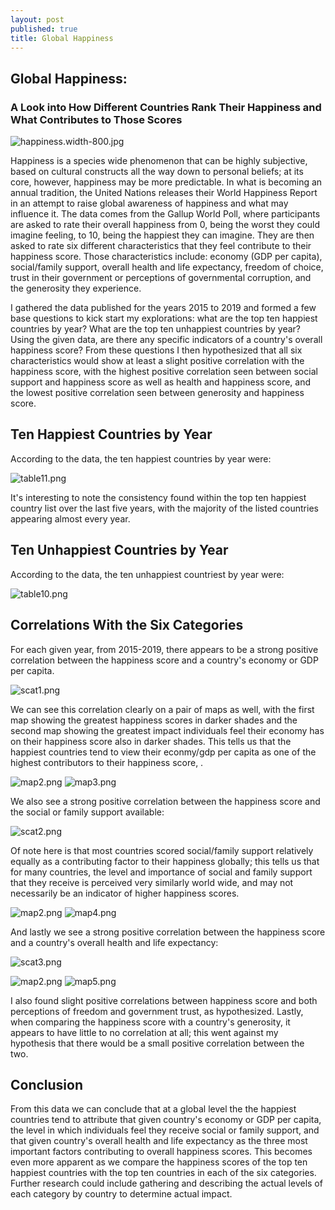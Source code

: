 ```yaml
---
layout: post
published: true
title: Global Happiness
---
```

## Global Happiness: 
### A Look into How Different Countries Rank Their Happiness and What Contributes to Those Scores

![happiness.width-800.jpg]({{site.baseurl}}/img/happiness.width-800.jpg)


Happiness is a species wide phenomenon that can be highly subjective, based on cultural constructs all the way down to personal beliefs; at its core, however, happiness may be more predictable. In what is becoming an annual tradition, the United Nations releases their World Happiness Report in an attempt to raise global awareness of happiness and what may influence it. The data comes from the Gallup World Poll, where participants are asked to rate their overall happiness from 0, being the worst they could imagine feeling, to 10, being the happiest they can imagine. They are then asked to rate six different characteristics that they feel contribute to their happiness score. Those characteristics include: economy (GDP per capita), social/family support, overall health and life expectancy, freedom of choice, trust in their government or perceptions of governmental corruption, and the generosity they experience. 

I gathered the data published for the years 2015 to 2019 and formed a few base questions to kick start my explorations: what are the top ten happiest countries by year? What are the top ten unhappiest countries by year? Using the given data, are there any specific indicators of a country's overall happiness score? From these questions I then hypothesized that all six characteristics would show at least a slight positive correlation with the happiness score, with the highest positive correlation seen between social support and happiness score as well as health and happiness score, and the lowest positive correlation seen between generosity and happiness score. 

## Ten Happiest Countries by Year

According to the data, the ten happiest countries by year were:

![table11.png]({{site.baseurl}}/img/table11.png)

It's interesting to note the consistency found within the top ten happiest country list over the last five years, with the majority of the listed countries appearing almost every year.



## Ten Unhappiest Countries by Year

According to the data, the ten unhappiest countriest by year were:

![table10.png]({{site.baseurl}}/img/table10.png)



## Correlations With the Six Categories

For each given year, from 2015-2019, there appears to be a strong positive correlation between the happiness score and a country's economy or GDP per capita.  

![scat1.png]({{site.baseurl}}/img/scat1.png)


We can see this correlation clearly on a pair of maps as well, with the first map showing the greatest happiness scores in darker shades and the second map showing the greatest impact individuals feel their economy has on their happiness score also in darker shades. This tells us that the happiest countries tend to view their econmy/gdp per capita as one of the highest contributors to their happiness score, .

![map2.png]({{site.baseurl}}/img/map2.png)
![map3.png]({{site.baseurl}}/img/map3.png)



We also see a strong positive correlation between the happiness score and the social or family support available:

![scat2.png]({{site.baseurl}}/img/scat2.png)

Of note here is that most countries scored social/family support relatively equally as a contributing factor to their happiness globally; this tells us that for many countries, the level and importance of social and family support that they receive is perceived very similarly world wide, and may not necessarily be an indicator of higher happiness scores.

![map2.png]({{site.baseurl}}/img/map2.png)
![map4.png]({{site.baseurl}}/img/map4.png)

And lastly we see a strong positive correlation between the happiness score and a country's overall health and life expectancy:

![scat3.png]({{site.baseurl}}/img/scat3.png)

![map2.png]({{site.baseurl}}/img/map2.png)
![map5.png]({{site.baseurl}}/img/map5.png)




I also found slight positive correlations between happiness score and both perceptions of freedom and government trust, as hypothesized. Lastly, when comparing the happiness score with a country's generosity, it appears to have little to no correlation at all; this went against my hypothesis that there would be a small positive correlation between the two. 

## Conclusion

From this data we can conclude that at a global level the the happiest countries tend to attribute that given country's economy or GDP per capita, the level in which individuals feel they receive social or family support, and that given country's overall health and life expectancy as the three most important factors contributing to overall happiness scores. This becomes even more apparent as we compare the happiness scores of the top ten happiest countries with the top ten countries in each of the six categories. Further research could include gathering and describing the actual levels of each category by country to determine actual impact.

